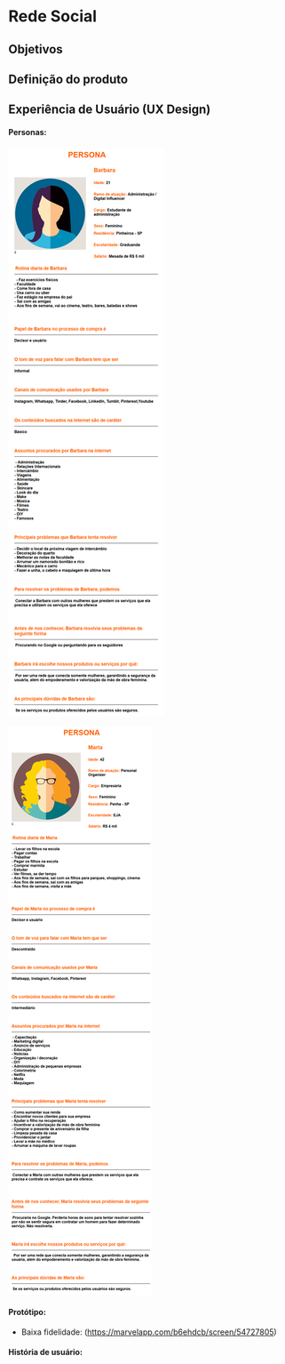 # Rede Social

## Objetivos

## Definição do produto

## Experiência de Usuário (UX Design)

#### Personas:

![Barbara](images/Barbara.png)

![Maria](images/Maria.png)

#### Protótipo:

* Baixa fidelidade: (https://marvelapp.com/b6ehdcb/screen/54727805)

#### História de usuário: